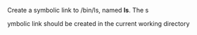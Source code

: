 Create a symbolic link to /bin/ls, named __ls__. The s

ymbolic link should be created in the current working directory
